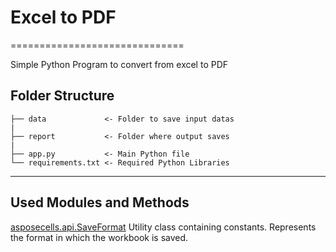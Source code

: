 # Excel to PDF
==============================

Simple Python Program to convert from excel to PDF

Folder Structure
------------

    ├── data             <- Folder to save input datas
    |
    ├── report           <- Folder where output saves
    |
    ├── app.py           <- Main Python file
    └── requirements.txt <- Required Python Libraries

--------

Used Modules and Methods
------------------------

<a target="_blank" href="https://reference.aspose.com/cells/python-java/asposecells.api/saveformat">asposecells.api.SaveFormat</a>
Utility class containing constants. Represents the format in which the workbook is saved.